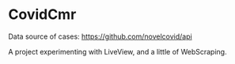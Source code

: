 # CovidCmr

Data source of cases: https://github.com/novelcovid/api

A project experimenting with LiveView, and a little of WebScraping.